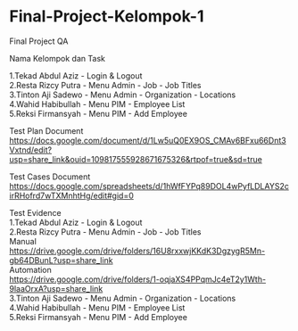 # Final-Project-Kelompok-1
Final Project QA

Nama Kelompok dan Task

1.Tekad Abdul Aziz	- Login & Logout <br>
2.Resta Rizcy Putra - Menu Admin - Job - Job Titles <br>
3.Tinton Aji Sadewo	- Menu Admin - Organization - Locations <br>
4.Wahid	Habibullah - Menu PIM - Employee List <br>
5.Reksi	Firmansyah - Menu PIM - Add Employee <br>

Test Plan Document<br>
https://docs.google.com/document/d/1Lw5uQ0EX9OS_CMAv6BFxu66Dnt3Vxtnd/edit?usp=share_link&ouid=109817555928671675326&rtpof=true&sd=true

Test Cases Document<br>
https://docs.google.com/spreadsheets/d/1hWfFYPq89DOL4wPyfLDLAYS2cirRHofrd7wTXMnhtHg/edit#gid=0

Test Evidence<br>
1.Tekad Abdul Aziz	- Login & Logout<br>
2.Resta Rizcy Putra - Menu Admin - Job - Job Titles<br>
  Manual<br>
  https://drive.google.com/drive/folders/16U8rxxwjKKdK3DgzygR5Mn-gb64DBunL?usp=share_link<br>
  Automation<br>
  https://drive.google.com/drive/folders/1-oqjaXS4PPqmJc4eT2y1Wth-9laaOrxA?usp=share_link<br>
3.Tinton Aji Sadewo	- Menu Admin - Organization - Locations<br>
4.Wahid	Habibullah - Menu PIM - Employee List<br>
5.Reksi	Firmansyah - Menu PIM - Add Employee<br>

